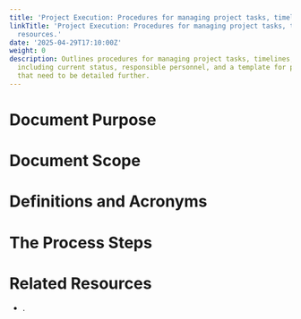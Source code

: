 ```yaml
---
title: 'Project Execution: Procedures for managing project tasks, timelines, and resources.'
linkTitle: 'Project Execution: Procedures for managing project tasks, timelines, and
  resources.'
date: '2025-04-29T17:10:00Z'
weight: 0
description: Outlines procedures for managing project tasks, timelines, and resources,
  including current status, responsible personnel, and a template for process steps
  that need to be detailed further.
---
```



# Document Purpose

<!-- Unsupported block type: divider -->

<!-- Unsupported block type: unsupported -->



# Document Scope

<!-- Unsupported block type: divider -->

<!-- Unsupported block type: unsupported -->

# Definitions and Acronyms

<!-- Unsupported block type: divider -->

<!-- Unsupported block type: child_database -->

# The Process Steps

<!-- Unsupported block type: divider -->

<!-- Unsupported block type: unsupported -->

<!-- Unsupported block type: table_of_contents -->



# Related Resources

<!-- Unsupported block type: divider -->

- .